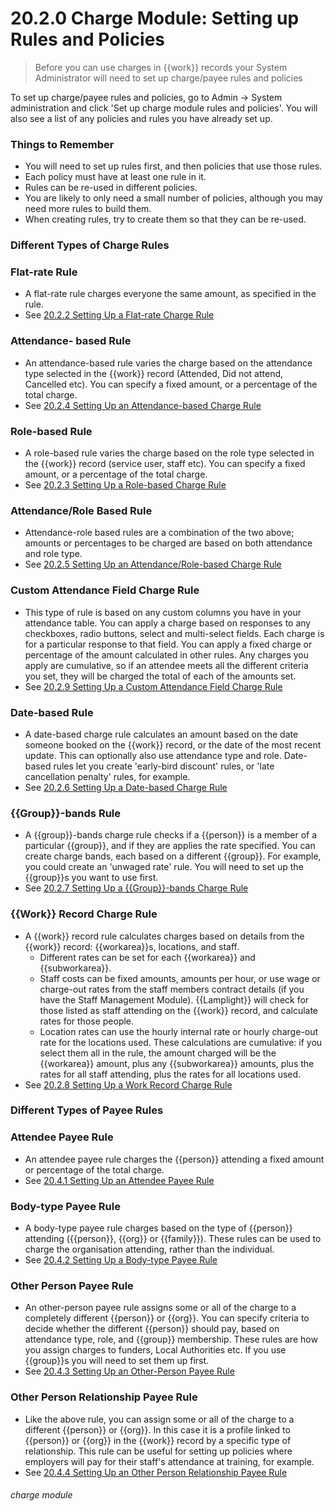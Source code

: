 # 20.2.0 Charge Module: Setting up Rules and Policies

> Before you can use charges in {{work}} records your System Administrator will need to set up charge/payee rules and policies



To set up charge/payee rules and policies, go to Admin -> System administration and click 'Set up charge module rules and policies'. You will also see a list of any policies and rules you have already set up. 

### Things to Remember

- You will need to set up rules first, and then policies that use those rules. 
- Each policy must have at least one rule in it.
- Rules can be re-used in different policies. 
- You are likely to only need a small number of policies, although you may need more rules to build them. 
- When creating rules, try to create them so that they can be re-used. 

### Different Types of Charge Rules 

### Flat-rate Rule
- A flat-rate rule charges everyone the same amount, as specified in the rule.
- See [20.2.2 Setting Up a Flat-rate Charge Rule](/help/index/p/20.2.2)

### Attendance- based Rule
- An attendance-based rule varies the charge based on the attendance type selected in the {{work}} record (Attended, Did not attend, Cancelled etc). You can specify a fixed amount, or a percentage of the total charge.
- See [20.2.4 Setting Up an Attendance-based Charge Rule](/help/index/p/20.2.4)

### Role-based Rule
- A role-based rule varies the charge based on the role type selected in the {{work}} record (service user, staff etc). You can specify a fixed amount, or a percentage of the total charge.
- See [20.2.3 Setting Up a Role-based Charge Rule](/help/index/p/20.2.3)

### Attendance/Role Based Rule
- Attendance-role based rules are a combination of the two above; amounts or percentages to be charged are based on both attendance and role type. 
- See [20.2.5 Setting Up an Attendance/Role-based Charge Rule](/help/index/p/20.2.5)

### Custom Attendance Field Charge Rule
- This type of rule is based on any custom columns you have in your attendance table. You can apply a charge based on responses to any checkboxes, radio buttons, select and multi-select fields. Each charge is for a particular response to that field. You can apply a fixed charge or percentage of the amount calculated in other rules. Any charges you apply are cumulative, so if an attendee meets all the different criteria you set, they will be charged the total of each of the amounts set. 
- See [20.2.9 Setting Up a Custom Attendance Field Charge Rule](/help/index/p/20.2.9)

### Date-based Rule
- A date-based charge rule calculates an amount based on the date someone booked on the {{work}} record, or the date of the most recent update. This can optionally also use attendance type and role. Date-based rules let you create 'early-bird discount' rules, or 'late cancellation penalty' rules, for example.
- See [20.2.6 Setting Up a Date-based Charge Rule](/help/index/p/20.2.6)

### {{Group}}-bands Rule
- A {{group}}-bands charge rule checks if a {{person}} is a member of a particular {{group}}, and if they are applies the rate specified. You can create charge bands, each based on a different {{group}}. For example, you could create an 'unwaged rate' rule. You will need to set up the {{group}}s you want to use first.
- See [20.2.7 Setting Up a {{Group}}-bands Charge Rule](/help/index/p/20.2.7)

### {{Work}} Record Charge Rule
- A {{work}} record rule calculates charges based on details from the {{work}} record: {{workarea}}s, locations, and staff. 
   - Different rates can be set for each {{workarea}} and {{subworkarea}}. 
   - Staff costs can be fixed amounts, amounts per hour, or use wage or charge-out rates from the staff members contract details (if you have the Staff Management Module). {{Lamplight}} will check for those listed as staff attending on the {{work}} record, and calculate rates for those people. 
   - Location rates can use the hourly internal rate or hourly charge-out rate for the locations used. 
These calculations are cumulative: if you select them all in the rule, the amount charged will be the {{workarea}} amount, plus any {{subworkarea}} amounts, plus the rates for all staff attending, plus the rates for all locations used. 
- See [20.2.8 Setting Up a Work Record Charge Rule](/help/index/p/20.2.8)

### Different Types of Payee Rules 

### Attendee Payee Rule
- An attendee payee rule charges the {{person}} attending a fixed amount or percentage of the total charge.
- See [20.4.1 Setting Up an Attendee Payee Rule](/help/index/p/20.4.1)

### Body-type Payee Rule
- A body-type payee rule charges based on the type of {{person}} attending ({{person}}, {{org}} or {{family}}). These rules can be used to charge the organisation attending, rather than the individual. 
- See [20.4.2 Setting Up a Body-type Payee Rule](/help/index/p/20.4.2)

### Other Person Payee Rule
- An other-person payee rule assigns some or all of the charge to a completely different {{person}} or {{org}}. You can specify criteria to decide whether the different {{person}} should pay, based on attendance type, role, and {{group}} membership. These rules are how you assign charges to funders, Local Authorities etc. If you use {{group}}s you will need to set them up first. 
- See [20.4.3 Setting Up an Other-Person Payee Rule](/help/index/p/20.4.3)

### Other Person Relationship Payee Rule
- Like the above rule, you can assign some or all of the charge to a different {{person}} or {{org}}. In this case it is a profile linked to {{person}} or {{org}} in the {{work}} record by a specific type of relationship. This rule can be useful for setting up policies where employers will pay for their staff's attendance at training, for example.
- See [20.4.4 Setting Up an Other Person Relationship Payee Rule](/help/index/p/20.4.4)


###### charge module

